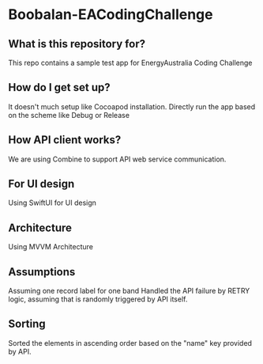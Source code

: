 # Boobalan-EACodingChallenge
## What is this repository for? ##
This repo contains a sample test app for EnergyAustralia Coding Challenge


## How do I get set up? ##
It doesn't much setup like Cocoapod installation.
Directly run the app based on the scheme like Debug or Release

## How API client works? ##
We are using Combine to support API web service communication.

## For UI design ##

Using SwiftUI for UI design

## Architecture ## 

Using MVVM Architecture 

## Assumptions ##

Assuming one record label for one band 
Handled the API failure by RETRY logic, assuming that is randomly triggered by API itself.

## Sorting ##

Sorted the elements in ascending order based on the "name" key provided by API.
